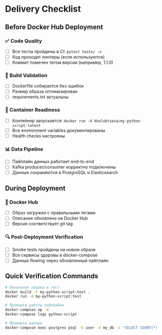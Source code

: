 # Delivery Checklist

## Before Docker Hub Deployment

### ✅ Code Quality
- [ ] Все тесты пройдены в CI: `pytest tests/ -v`
- [ ] Код проходит линтеры (если используются)
- [ ] Коммит помечен тегом версии (например, 1.1.0)

### 🔧 Build Validation
- [ ] Dockerfile собирается без ошибок
- [ ] Размер образа оптимизирован
- [ ] requirements.txt актуальны

### 🐳 Container Readiness
- [ ] Контейнер запускается: `docker run -d kholobtseva/my-python-script:latest`
- [ ] Все environment variables документированы
- [ ] Health checks настроены

### 📊 Data Pipeline
- [ ] Пайплайн данных работает end-to-end
- [ ] Kafka producer/consumer корректно подключены
- [ ] Данные сохраняются в PostgreSQL и Elasticsearch

## During Deployment

### 🚀 Docker Hub
- [ ] Образ загружен с правильными тегами
- [ ] Описание обновлено на Docker Hub
- [ ] Версия соответствует git tag

### 🔍 Post-Deployment Verification
- [ ] Smoke tests пройдены на новом образе
- [ ] Все сервисы здоровы в docker-compose
- [ ] Данные flowing через обновленный пайплайн

## Quick Verification Commands
```bash
# Локальная сборка и тест
docker build -t my-python-script:test .
docker run -d my-python-script:test

# Проверка работы пайплайна
docker-compose up -d
docker-compose logs python-script

# Проверка данных
docker-compose exec postgres psql -U user -d my_db -c "SELECT COUNT(*) FROM agriculture_moex;"